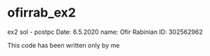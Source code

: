 # ofirrab_ex2
ex2 sol - postpc
Date: 6.5.2020
name: Ofir Rabinian
ID: 302562962

This code has been written only by me

